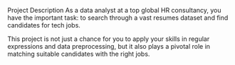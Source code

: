 Project Description
As a data analyst at a top global HR consultancy, you have the important task: to search through a vast resumes dataset and find candidates for tech jobs.

This project is not just a chance for you to apply your skills in regular expressions and data preprocessing, but it also plays a pivotal role in matching suitable candidates with the right jobs.
